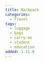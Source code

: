 ```yaml
---
title: Backpack
categories:
  - Travel
tags:
  - luggage
  - bags
  - carry-on
  - student
  - education
added: 1.11.0
---
```


